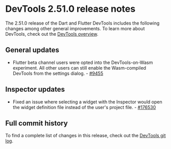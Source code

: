 # DevTools 2.51.0 release notes

The 2.51.0 release of the Dart and Flutter DevTools
includes the following changes among other general improvements.
To learn more about DevTools, check out the
[DevTools overview](/tools/devtools/overview).

## General updates

- Flutter beta channel users were opted into the DevTools-on-Wasm experiment.
  All other users can still enable the Wasm-compiled DevTools from the settings
  dialog. - [#9455](https://github.com/flutter/devtools/pull/9455)

## Inspector updates

- Fixed an issue where selecting a widget with the Inspector would open the
  widget definition file instead of the user's project file. -
  [#176530](https://github.com/flutter/flutter/pull/176530)

## Full commit history

To find a complete list of changes in this release, check out the
[DevTools git log](https://github.com/flutter/devtools/tree/v2.51.0).
